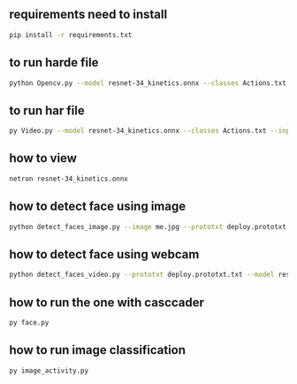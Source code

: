 ## requirements need to install
```bash
pip install -r requirements.txt
```
## to run harde file
```bash
python Opencv.py --model resnet-34_kinetics.onnx --classes Actions.txt
```
## to run har file
```bash
py Video.py --model resnet-34_kinetics.onnx --classes Actions.txt --input media/sample.mp4 --gpu 1 --output sampleoutput.mp4
```
## how to view
```bash
netron resnet-34_kinetics.onnx 
```
## how to detect face using image
```bash
python detect_faces_image.py --image me.jpg --prototxt deploy.prototxt.txt --model res10_300x300_ssd_iter_140000.caffemodel
```
## how to detect face using webcam
```bash
python detect_faces_video.py --prototxt deploy.prototxt.txt --model res10_300x300_ssd_iter_140000.caffemodel
```

## how to run the one with casccader
```bash
py face.py
```

## how to run image classification
```bash
py image_activity.py 
```